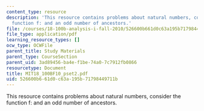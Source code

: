```yaml
---
content_type: resource
description: 'This resource contains problems about natural numbers, consider the
  function f: and an odd number of ancestors.'
file: /courses/18-100b-analysis-i-fall-2010/526600b661d0c63a195b71798449711b_MIT18_100BF10_pset2.pdf
file_type: application/pdf
learning_resource_types: []
ocw_type: OCWFile
parent_title: Study Materials
parent_type: CourseSection
parent_uid: 3ad89456-ba4e-f1be-74a0-7c7912fb0866
resourcetype: Document
title: MIT18_100BF10_pset2.pdf
uid: 526600b6-61d0-c63a-195b-71798449711b
---
```

This resource contains problems about natural numbers, consider the function f: and an odd number of ancestors.

